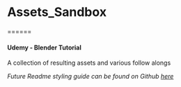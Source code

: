 # Assets_Sandbox
======
 
#### Udemy - **Blender** Tutorial

A collection of resulting assets and various follow alongs


_Future Readme styling guide can be found on Github [here](https://github.com/adam-p/markdown-here/wiki/Markdown-Cheatsheet "Markdown Cheatsheet")_

